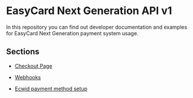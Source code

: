 EasyCard Next Generation API v1
===============================

In this repository you can find out developer documentation and examples for EasyCard Next Generation payment system usage.

Sections
-------------------------------


- [Checkout Page](CheckoutPage.md)

- [Webhooks](Webhooks.md)

- [Ecwid payment method setup](ecng-ecwid/readme.md)
